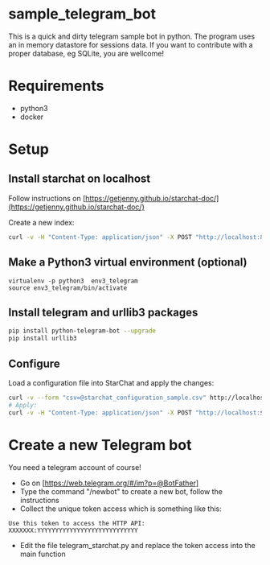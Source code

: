 # sample_telegram_bot

This is a quick and dirty telegram sample bot in python. The program uses an in memory datastore for sessions data. If you want to contribute with a proper database, eg SQLite, you are wellcome!

# Requirements

* python3
* docker

# Setup

## Install starchat on localhost

Follow instructions on [https://getjenny.github.io/starchat-doc/](https://getjenny.github.io/starchat-doc/)

Create a new index:

```bash
curl -v -H "Content-Type: application/json" -X POST "http://localhost:8888/index_management/create"
```

## Make a Python3 virtual environment (optional)

```
virtualenv -p python3  env3_telegram
source env3_telegram/bin/activate
```

## Install telegram and urllib3 packages

```bash
pip install python-telegram-bot --upgrade
pip install urllib3
```

## Configure

Load a configuration file into StarChat and apply the changes:


```bash
curl -v --form "csv=@starchat_configuration_sample.csv" http://localhost:8888/decisiontable_upload_csv
# Apply:
curl -v -H "Content-Type: application/json" -X POST "http://localhost:${PORT}/decisiontable_analyzer"
```

# Create a new Telegram bot

You need a telegram account of course!

* Go on [https://web.telegram.org/#/im?p=@BotFather]
* Type the command "/newbot" to create a new bot, follow the instructions
* Collect the unique token access which is something like this:

```
Use this token to access the HTTP API: XXXXXXX:YYYYYYYYYYYYYYYYYYYYYYYYYYYY
````

* Edit the file telegram_starchat.py and replace the token access into the main function


